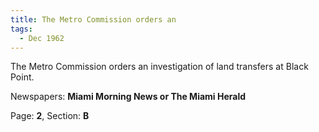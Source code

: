 ```yaml
---  
title: The Metro Commission orders an  
tags:  
  - Dec 1962  
---  
```

  
The Metro Commission orders an investigation of land transfers at Black Point.  
  
Newspapers: **Miami Morning News or The Miami Herald**  
  
Page: **2**, Section: **B** 
